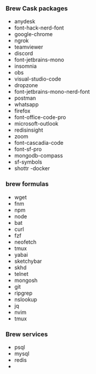 ### Brew Cask packages

- anydesk
- font-hack-nerd-font
- google-chrome
- ngrok
- teamviewer
- discord
- font-jetbrains-mono
- insomnia
- obs
- visual-studio-code
- dropzone
- font-jetbrains-mono-nerd-font
- postman
- whatsapp
- firefox
- font-office-code-pro
- microsoft-outlook
- redisinsight
- zoom
- font-cascadia-code
- font-sf-pro
- mongodb-compass
- sf-symbols
- shottr
-docker

### brew formulas

- wget
- fnm
- npm
- node
- bat
- curl
- fzf
- neofetch
- tmux
- yabai
- sketchybar
- skhd
- telnet
- mongosh
- git
- ripgrep
- nslookup
- jq
- nvim
- tmux
  

### Brew services
- psql
- mysql
- redis
- 

